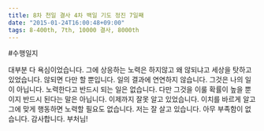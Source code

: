 ```yaml
---
title: 8차 천일 결사 4차 백일 기도 정진 7일째
date: "2015-01-24T16:00:48+09:00"
tags: 8-400th, 7th, 10000 결사, 8000th
---
```


#수행일지

대부분 다 욕심이었습니다. 그에 상응하는 노력은 하지않고 왜 않되냐고 세상을 탓하고 있었습니다. 않되면 다만 할 뿐입니다. 일의 결과에 연연하지 않습니다. 그것은 나의 일이 아닙니다. 노력한다고 반드시 되는 일은 없습니다. 다만 그것을 이룰 확률이 높을 뿐이지 반드시 된다는 말은 아닙니다. 이제까지 잘못 알고 있었습니다. 이치를 바르게 알고 그에 맞게 행동하면 노력할 필요도 없습니다. 저는 잘 살고 있습니다. 아무 부족함이 없습니다. 감사합니다. 부처님!
